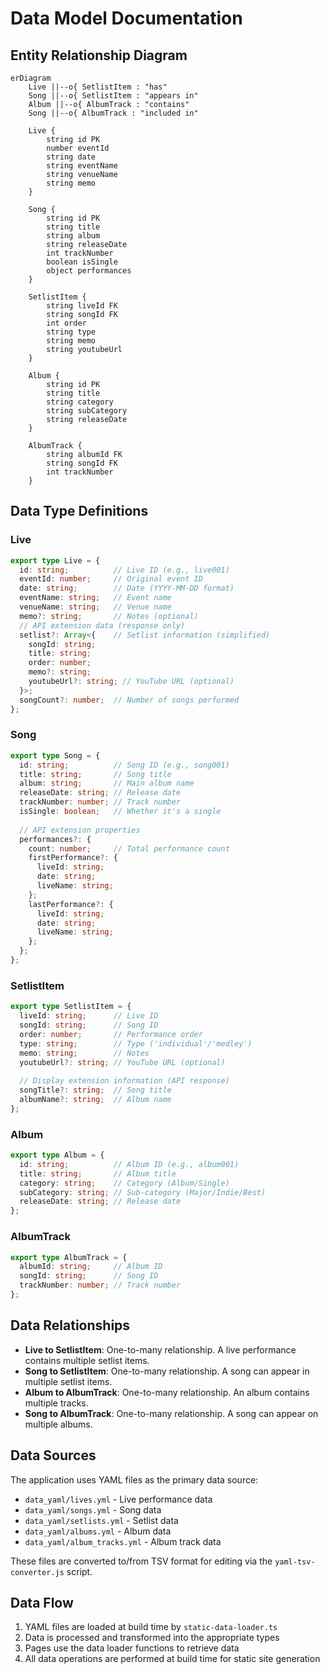 # Data Model Documentation

## Entity Relationship Diagram

```mermaid
erDiagram
    Live ||--o{ SetlistItem : "has"
    Song ||--o{ SetlistItem : "appears in"
    Album ||--o{ AlbumTrack : "contains"
    Song ||--o{ AlbumTrack : "included in"
    
    Live {
        string id PK
        number eventId
        string date
        string eventName
        string venueName
        string memo
    }
    
    Song {
        string id PK
        string title
        string album
        string releaseDate
        int trackNumber
        boolean isSingle
        object performances
    }
    
    SetlistItem {
        string liveId FK
        string songId FK
        int order
        string type
        string memo
        string youtubeUrl
    }
    
    Album {
        string id PK
        string title
        string category
        string subCategory
        string releaseDate
    }
    
    AlbumTrack {
        string albumId FK
        string songId FK
        int trackNumber
    }
```

## Data Type Definitions

### Live

```typescript
export type Live = {
  id: string;          // Live ID (e.g., live001)
  eventId: number;     // Original event ID
  date: string;        // Date (YYYY-MM-DD format)
  eventName: string;   // Event name
  venueName: string;   // Venue name
  memo?: string;       // Notes (optional)
  // API extension data (response only)
  setlist?: Array<{    // Setlist information (simplified)
    songId: string;
    title: string;
    order: number;
    memo?: string;
    youtubeUrl?: string; // YouTube URL (optional)
  }>;
  songCount?: number;  // Number of songs performed
};
```

### Song

```typescript
export type Song = {
  id: string;          // Song ID (e.g., song001)
  title: string;       // Song title
  album: string;       // Main album name
  releaseDate: string; // Release date
  trackNumber: number; // Track number
  isSingle: boolean;   // Whether it's a single
  
  // API extension properties
  performances?: {
    count: number;     // Total performance count
    firstPerformance?: {
      liveId: string;
      date: string;
      liveName: string;
    };
    lastPerformance?: {
      liveId: string;
      date: string;
      liveName: string;
    };
  };
};
```

### SetlistItem

```typescript
export type SetlistItem = {
  liveId: string;      // Live ID
  songId: string;      // Song ID
  order: number;       // Performance order
  type: string;        // Type ('individual'/'medley')
  memo: string;        // Notes
  youtubeUrl?: string; // YouTube URL (optional)
  
  // Display extension information (API response)
  songTitle?: string;  // Song title
  albumName?: string;  // Album name
};
```

### Album

```typescript
export type Album = {
  id: string;          // Album ID (e.g., album001)
  title: string;       // Album title
  category: string;    // Category (Album/Single)
  subCategory: string; // Sub-category (Major/Indie/Best)
  releaseDate: string; // Release date
};
```

### AlbumTrack

```typescript
export type AlbumTrack = {
  albumId: string;     // Album ID
  songId: string;      // Song ID
  trackNumber: number; // Track number
};
```

## Data Relationships

- **Live to SetlistItem**: One-to-many relationship. A live performance contains multiple setlist items.
- **Song to SetlistItem**: One-to-many relationship. A song can appear in multiple setlist items.
- **Album to AlbumTrack**: One-to-many relationship. An album contains multiple tracks.
- **Song to AlbumTrack**: One-to-many relationship. A song can appear on multiple albums.

## Data Sources

The application uses YAML files as the primary data source:

- `data_yaml/lives.yml` - Live performance data
- `data_yaml/songs.yml` - Song data
- `data_yaml/setlists.yml` - Setlist data
- `data_yaml/albums.yml` - Album data
- `data_yaml/album_tracks.yml` - Album track data

These files are converted to/from TSV format for editing via the `yaml-tsv-converter.js` script.

## Data Flow

1. YAML files are loaded at build time by `static-data-loader.ts`
2. Data is processed and transformed into the appropriate types
3. Pages use the data loader functions to retrieve data
4. All data operations are performed at build time for static site generation